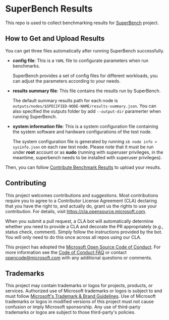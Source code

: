 # SuperBench Results

This repo is used to collect benchmarking results for [SuperBench](https://github.com/microsoft/superbenchmark) project.

## How to Get and Upload Results

You can get three files automatically after running SuperBench successfully.
- **config file**: This is a `YAML` file to configurate parameters when run benchmarks. 
  
  SuperBench provides a set of config files for different workloads, you can adjust the parameters according to your needs. 

- **results summary file**: This file contains the results run by SuperBench. 
  
  The default summary results path for each node is `outputs/nodes/$SPECIFIED-NODE-NAME/results-summary.json`. You can also specified the outputs folder by add `--output-dir` paramerter when running SuperBench.

- **system information file**: This is a system configuration file containing the system software and hardware configurations of the test node.

  The system configuration file is generated by running `sb node info > sysinfo.json` on each raw test node. Please note that it must be run under **root** account or as **sudo** (running with superuser privileges, in the meantime, superbench needs to be installed with superuser privileges).

Then, you can follow [Contribute Benchmark Results](https://microsoft.github.io/superbenchmark/docs/developer-guides/contributing#contribute-benchmark-results) to upload your results.

## Contributing

This project welcomes contributions and suggestions.  Most contributions require you to agree to a
Contributor License Agreement (CLA) declaring that you have the right to, and actually do, grant us
the rights to use your contribution. For details, visit https://cla.opensource.microsoft.com.

When you submit a pull request, a CLA bot will automatically determine whether you need to provide
a CLA and decorate the PR appropriately (e.g., status check, comment). Simply follow the instructions
provided by the bot. You will only need to do this once across all repos using our CLA.

This project has adopted the [Microsoft Open Source Code of Conduct](https://opensource.microsoft.com/codeofconduct/).
For more information see the [Code of Conduct FAQ](https://opensource.microsoft.com/codeofconduct/faq/) or
contact [opencode@microsoft.com](mailto:opencode@microsoft.com) with any additional questions or comments.

## Trademarks

This project may contain trademarks or logos for projects, products, or services. Authorized use of Microsoft 
trademarks or logos is subject to and must follow 
[Microsoft's Trademark & Brand Guidelines](https://www.microsoft.com/en-us/legal/intellectualproperty/trademarks/usage/general).
Use of Microsoft trademarks or logos in modified versions of this project must not cause confusion or imply Microsoft sponsorship.
Any use of third-party trademarks or logos are subject to those third-party's policies.
